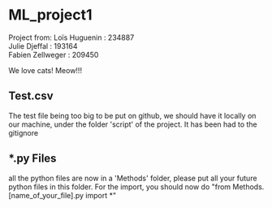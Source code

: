 # ML_project1

Project from:
Loïs Huguenin : 234887 <br />
Julie Djeffal : 193164 <br />
Fabien Zellweger : 209450

We love cats! Meow!!!

## Test.csv

The test file being too big to be put on github, we should have it locally on our machine, under the folder 'script' of the project. It has been had to the gitignore

## *.py Files

all the python files are now in a 'Methods' folder, please put all your future python files in this folder. For the import, you should now do "from Methods.[name_of_your_file].py import *"
